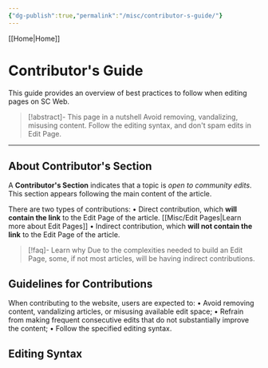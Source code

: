 ```yaml
---
{"dg-publish":true,"permalink":"/misc/contributor-s-guide/"}
---
```


[[Home\|Home]]

# Contributor's Guide
This guide provides an overview of best practices to follow when editing pages on SC Web.

>[!abstract]- This page in a nutshell
>Avoid removing, vandalizing, misusing content. Follow the editing syntax, and don't spam edits in Edit Page.

***

## About Contributor's Section

A **Contributor's Section** indicates that a topic is *open to community edits*. This section appears following the main content of the article.

There are two types of contributions:
• Direct contribution, which **will contain the link** to the Edit Page of the article. [[Misc/Edit Pages\|Learn more about Edit Pages]]
• Indirect contribution, which **will not contain the link** to the Edit Page of the article.

>[!faq]- Learn why
> Due to the complexities needed to build an Edit Page, some, if not most articles, will be having indirect contributions.

## Guidelines for Contributions
When contributing to the website, users are expected to:
• Avoid removing content, vandalizing articles, or misusing available edit space;
• Refrain from making frequent consecutive edits that do not substantially improve the content;
• Follow the specified editing syntax.

## Editing Syntax

